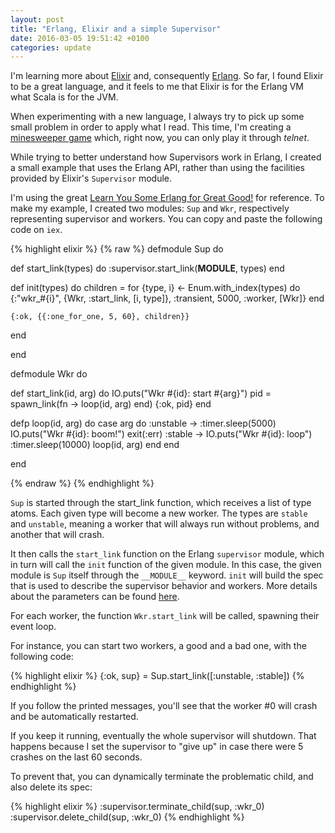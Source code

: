 ```yaml
---
layout: post
title: "Erlang, Elixir and a simple Supervisor"
date: 2016-03-05 19:51:42 +0100
categories: update
---
```


I'm learning more about [Elixir](http://elixir-lang.org/) and, consequently [Erlang](https://www.erlang.org/). So far, I found Elixir to be a great language, and it feels to me that Elixir is for the Erlang VM what Scala is for the JVM.

When experimenting with a new language, I always try to pick up some small problem in order to apply what I read. This time, I'm creating a [minesweeper game](https://github.com/lucastorri/elixir-mines) which, right now, you can only play it through *telnet*.

While trying to better understand how Supervisors work in Erlang, I created a small example that uses the Erlang API, rather than using the facilities provided by Elixir's `Supervisor` module.

I'm using the great [Learn You Some Erlang for Great Good!](http://learnyousomeerlang.com/supervisors) for reference. To make my example, I created two modules: `Sup` and `Wkr`, respectively representing supervisor and workers. You can copy and paste the following code on `iex`.

{% highlight elixir %}
{% raw %}
defmodule Sup do

  def start_link(types) do
    :supervisor.start_link(__MODULE__, types)
  end

  def init(types) do
    children =
      for {type, i} <- Enum.with_index(types) do
        {:"wkr_#{i}",
          {Wkr, :start_link, [i, type]}, :transient, 5000, :worker, [Wkr]}
      end

    {:ok, {{:one_for_one, 5, 60}, children}}
  end

end

defmodule Wkr do

  def start_link(id, arg) do
    IO.puts("Wkr #{id}: start #{arg}")
    pid = spawn_link(fn -> loop(id, arg) end)
    {:ok, pid}
  end

  defp loop(id, arg) do
    case arg do
      :unstable ->
        :timer.sleep(5000)
        IO.puts("Wkr #{id}: boom!")
        exit(:err)
      :stable ->
        IO.puts("Wkr #{id}: loop")
        :timer.sleep(10000)
        loop(id, arg)
    end
  end

end

{% endraw %}
{% endhighlight %}

`Sup` is started through the start_link function, which receives a list of type atoms. Each given type will become a new worker. The types are `stable` and `unstable`, meaning a worker that will always run without problems, and another that will crash.

It then calls the `start_link` function on the Erlang `supervisor` module, which in turn will call the `init` function of the given module. In this case, the given module is `Sup` itself through the `__MODULE__` keyword. `init` will build the spec that is used to describe the supervisor behavior and workers. More details about the parameters can be found [here](http://erlang.org/doc/man/supervisor.html#start_link-2).

For each worker, the function `Wkr.start_link` will be called, spawning their event loop.

For instance, you can start two workers, a good and a bad one, with the following code:

{% highlight elixir %}
{:ok, sup} = Sup.start_link([:unstable, :stable])
{% endhighlight %}

If you follow the printed messages, you'll see that the worker #0 will crash and be automatically restarted.

If you keep it running, eventually the whole supervisor will shutdown. That happens because I set the supervisor to "give up" in case there were 5 crashes on the last 60 seconds.

To prevent that, you can dynamically terminate the problematic child, and also delete its spec:

{% highlight elixir %}
:supervisor.terminate_child(sup, :wkr_0)
:supervisor.delete_child(sup, :wkr_0)
{% endhighlight %}
